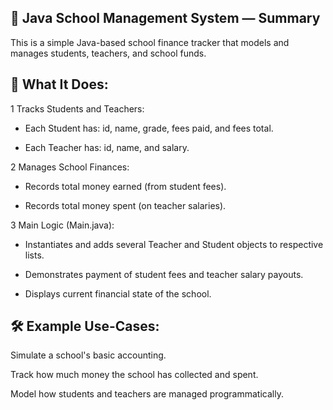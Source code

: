 🏫 Java School Management System — Summary
---------------------------------------
This is a simple Java-based school finance tracker that models and manages students, teachers, and school funds.

🧠 What It Does:
---------------------------
1 Tracks Students and Teachers:

  - Each Student has: id, name, grade, fees paid, and fees total.

  - Each Teacher has: id, name, and salary.

2 Manages School Finances:

  - Records total money earned (from student fees).

  - Records total money spent (on teacher salaries).

3 Main Logic (Main.java):

  - Instantiates and adds several Teacher and Student objects to respective lists.

  - Demonstrates payment of student fees and teacher salary payouts.

  - Displays current financial state of the school.

🛠️ Example Use-Cases:
---------------------------
Simulate a school's basic accounting.

Track how much money the school has collected and spent.

Model how students and teachers are managed programmatically.
